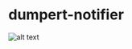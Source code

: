 # dumpert-notifier

![alt text](https://raw.githubusercontent.com/Sjoerddo/dumpert-notifier/master/notification.png)
